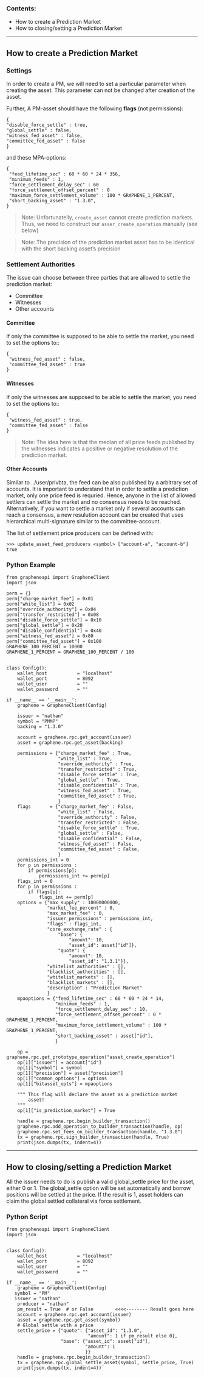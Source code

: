 ### Contents:

- How to create a Prediction Market
- How to closing/setting a Prediction Market

***

## How to create a Prediction Market

### Settings

In order to create a PM, we will need to set a particular parameter when creating the asset. This parameter can not be changed after creation of the asset.

Further, A PM-asset should have the following **flags** (not permissions):

    {
    "disable_force_settle" : true,
    "global_settle" : false,
    "witness_fed_asset" : false,
    "committee_fed_asset" : false
    }

and these MPA-options:

    {
     "feed_lifetime_sec" : 60 * 60 * 24 * 356,
     "minimum_feeds" : 1,
     "force_settlement_delay_sec" : 60
     "force_settlement_offset_percent" : 0
     "maximum_force_settlement_volume" : 100 * GRAPHENE_1_PERCENT,
     "short_backing_asset" : "1.3.0",
    }

> Note: Unfortunatelly, `create_asset` cannot create prediction markets. Thus, we need to construct our `asser_create_operation` manually (see below)

> Note: The precision of the prediction market asset has to be identical with the short backing asset’s precision 

### Settlement Authorities

The issue can choose between three parties that are allowed to settle the prediction market:

- Committee
- Witnesses
- Other accounts

#### Committee

If only the committee is supposed to be able to settle the market, you need to set the options to::

    {
     "witness_fed_asset" : false,
     "committee_fed_asset" : true
    }

#### Witnesses

If only the witnesses are supposed to be able to settle the market, you need to set the options to::

    {
     "witness_fed_asset" : true,
     "committee_fed_asset" : false
    }

> Note: The idea here is that the median of all price feeds published by the witnesses indicates a positive or negative resolution of the prediction market.


#### Other Accounts

Similar to ../user/privbta, the feed can be also published by a arbitrary set of accounts. It is important to understand that in order to settle a prediction market, only one price feed is requried. Hence, anyone in the list of allowed settlers can settle the market and no consensus needs to be reached. Alternatively, if you want to settle a market only if several accounts can reach a consensus, a new resulution account can be created that uses hierarchical multi-signature similar to the committee-account.

The list of settlement price producers can be defined with:

    >>> update_asset_feed_producers <symbol> ["account-a", "account-b"] true

### Python Example


    from grapheneapi import GrapheneClient
    import json

    perm = {}
    perm["charge_market_fee"] = 0x01
    perm["white_list"] = 0x02
    perm["override_authority"] = 0x04
    perm["transfer_restricted"] = 0x08
    perm["disable_force_settle"] = 0x10
    perm["global_settle"] = 0x20
    perm["disable_confidential"] = 0x40
    perm["witness_fed_asset"] = 0x80
    perm["committee_fed_asset"] = 0x100
    GRAPHENE_100_PERCENT = 10000
    GRAPHENE_1_PERCENT = GRAPHENE_100_PERCENT / 100


    class Config():
        wallet_host           = "localhost"
        wallet_port           = 8092
        wallet_user           = ""
        wallet_password       = ""

    if __name__ == '__main__':
        graphene = GrapheneClient(Config)

        issuer = "nathan"
        symbol = "PMMP"
        backing = "1.3.0"

        account = graphene.rpc.get_account(issuer)
        asset = graphene.rpc.get_asset(backing)

        permissions = {"charge_market_fee" : True,
                       "white_list" : True,
                       "override_authority" : True,
                       "transfer_restricted" : True,
                       "disable_force_settle" : True,
                       "global_settle" : True,
                       "disable_confidential" : True,
                       "witness_fed_asset" : True,
                       "committee_fed_asset" : True,
                       }
        flags       = {"charge_market_fee" : False,
                       "white_list" : False,
                       "override_authority" : False,
                       "transfer_restricted" : False,
                       "disable_force_settle" : True,
                       "global_settle" : False,
                       "disable_confidential" : False,
                       "witness_fed_asset" : False,
                       "committee_fed_asset" : False,
                       }
        permissions_int = 0
        for p in permissions :
            if permissions[p]:
                permissions_int += perm[p]
        flags_int = 0
        for p in permissions :
            if flags[p]:
                flags_int += perm[p]
        options = {"max_supply" : 10000000000,
                   "market_fee_percent" : 0,
                   "max_market_fee" : 0,
                   "issuer_permissions" : permissions_int,
                   "flags" : flags_int,
                   "core_exchange_rate" : {
                       "base": {
                           "amount": 10,
                           "asset_id": asset["id"]},
                       "quote": {
                           "amount": 10,
                           "asset_id": "1.3.1"}},
                   "whitelist_authorities" : [],
                   "blacklist_authorities" : [],
                   "whitelist_markets" : [],
                   "blacklist_markets" : [],
                   "description" : "Prediction Market"
                   }
        mpaoptions = {"feed_lifetime_sec" : 60 * 60 * 24 * 14,
                      "minimum_feeds" : 1,
                      "force_settlement_delay_sec" : 10,
                      "force_settlement_offset_percent" : 0 * GRAPHENE_1_PERCENT,
                      "maximum_force_settlement_volume" : 100 * GRAPHENE_1_PERCENT,
                      "short_backing_asset" : asset["id"],
                      }
        
        op = graphene.rpc.get_prototype_operation("asset_create_operation")
        op[1]["issuer"] = account["id"]
        op[1]["symbol"] = symbol
        op[1]["precision"] = asset["precision"]
        op[1]["common_options"] = options
        op[1]["bitasset_opts"] = mpaoptions

        """ This flag will declare the asset as a prediction market
            asset!
        """
        op[1]["is_prediction_market"] = True

        handle = graphene.rpc.begin_builder_transaction()
        graphene.rpc.add_operation_to_builder_transaction(handle, op)
        graphene.rpc.set_fees_on_builder_transaction(handle, "1.3.0")
        tx = graphene.rpc.sign_builder_transaction(handle, True)
        print(json.dumps(tx, indent=4))

 ***

## How to closing/setting a Prediction Market

All the issuer needs to do is publish a valid global_settle price for the asset, either 0 or 1. The global_settle option will be set automatically and borrow positions will be settled at the price. If the result is 1, asset holders can claim the global settled collateral via force settlement.

### Python Script

    from grapheneapi import GrapheneClient
    import json


    class Config():
        wallet_host           = "localhost"
        wallet_port           = 8092
        wallet_user           = ""
        wallet_password       = ""

    if __name__ == '__main__':
        graphene = GrapheneClient(Config)
       symbol = "PM"
       issuer = "nathan"
        producer = "nathan"
        pm_result = True  # or False        <<<<-------- Result goes here
        account = graphene.rpc.get_account(issuer)
        asset = graphene.rpc.get_asset(symbol)
        # Global settle with a price
        settle_price = {"quote": {"asset_id": "1.3.0",
                                  "amount": 1 if pm_result else 0},
                        "base": {"asset_id": asset["id"],
                                 "amount": 1
                                 }}
        handle = graphene.rpc.begin_builder_transaction()
        tx = graphene.rpc.global_settle_asset(symbol, settle_price, True)
        print(json.dumps(tx, indent=4))

